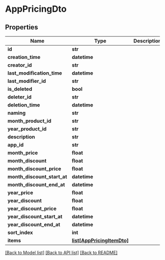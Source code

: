 # AppPricingDto


## Properties
Name | Type | Description | Notes
------------ | ------------- | ------------- | -------------
**id** | **str** |  | [optional] 
**creation_time** | **datetime** |  | [optional] 
**creator_id** | **str** |  | [optional] 
**last_modification_time** | **datetime** |  | [optional] 
**last_modifier_id** | **str** |  | [optional] 
**is_deleted** | **bool** |  | [optional] 
**deleter_id** | **str** |  | [optional] 
**deletion_time** | **datetime** |  | [optional] 
**naming** | **str** |  | [optional] 
**month_product_id** | **str** |  | [optional] 
**year_product_id** | **str** |  | [optional] 
**description** | **str** |  | [optional] 
**app_id** | **str** |  | [optional] 
**month_price** | **float** |  | [optional] 
**month_discount** | **float** |  | [optional] 
**month_discount_price** | **float** |  | [optional] 
**month_discount_start_at** | **datetime** |  | [optional] 
**month_discount_end_at** | **datetime** |  | [optional] 
**year_price** | **float** |  | [optional] 
**year_discount** | **float** |  | [optional] 
**year_discount_price** | **float** |  | [optional] 
**year_discount_start_at** | **datetime** |  | [optional] 
**year_discount_end_at** | **datetime** |  | [optional] 
**sort_index** | **int** |  | [optional] 
**items** | [**list[AppPricingItemDto]**](AppPricingItemDto.md) |  | [optional] 

[[Back to Model list]](../README.md#documentation-for-models) [[Back to API list]](../README.md#documentation-for-api-endpoints) [[Back to README]](../README.md)


